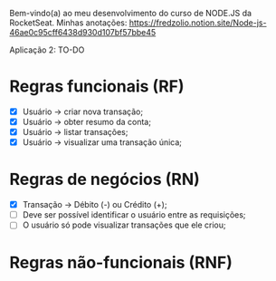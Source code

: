 Bem-vindo(a) ao meu desenvolvimento do curso de NODE.JS da RocketSeat.
Minhas anotações: <https://fredzolio.notion.site/Node-js-46ae0c95cff6438d930d107bf57bbe45>

Aplicação 2: TO-DO

# Regras funcionais (RF)

- [X] Usuário → criar nova transação;
- [X] Usuário → obter resumo da conta;
- [X] Usuário → listar transações;
- [X] Usuário → visualizar uma transação única;

# Regras de negócios (RN)

- [X] Transação → Débito (-) ou Crédito (+);
- [ ] Deve ser possível identificar o usuário entre as requisições;
- [ ] O usuário só pode visualizar transações que ele criou;

# Regras não-funcionais (RNF)